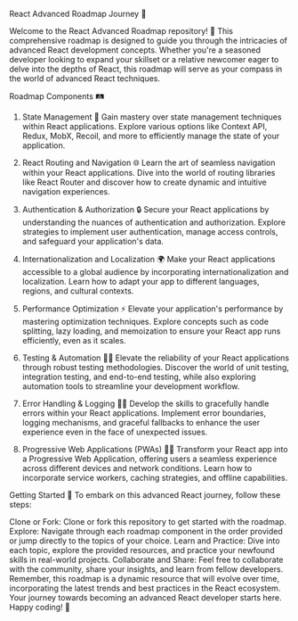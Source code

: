
React Advanced Roadmap Journey 🚀


Welcome to the React Advanced Roadmap repository! 🌟 This comprehensive roadmap is designed to guide you through the intricacies of advanced React development concepts. Whether you're a seasoned developer looking to expand your skillset or a relative newcomer eager to delve into the depths of React, this roadmap will serve as your compass in the world of advanced React techniques.

Roadmap Components 🛤️
1. State Management 🔄
Gain mastery over state management techniques within React applications. Explore various options like Context API, Redux, MobX, Recoil, and more to efficiently manage the state of your application.

2. React Routing and Navigation 🌐
Learn the art of seamless navigation within your React applications. Dive into the world of routing libraries like React Router and discover how to create dynamic and intuitive navigation experiences.

3. Authentication & Authorization 🔒
Secure your React applications by understanding the nuances of authentication and authorization. Explore strategies to implement user authentication, manage access controls, and safeguard your application's data.

4. Internationalization and Localization 🌍
Make your React applications accessible to a global audience by incorporating internationalization and localization. Learn how to adapt your app to different languages, regions, and cultural contexts.

5. Performance Optimization ⚡
Elevate your application's performance by mastering optimization techniques. Explore concepts such as code splitting, lazy loading, and memoization to ensure your React app runs efficiently, even as it scales.

6. Testing & Automation 🧪🤖
Elevate the reliability of your React applications through robust testing methodologies. Discover the world of unit testing, integration testing, and end-to-end testing, while also exploring automation tools to streamline your development workflow.

7. Error Handling & Logging 🚨📝
Develop the skills to gracefully handle errors within your React applications. Implement error boundaries, logging mechanisms, and graceful fallbacks to enhance the user experience even in the face of unexpected issues.

8. Progressive Web Applications (PWAs) 📲🌐
Transform your React app into a Progressive Web Application, offering users a seamless experience across different devices and network conditions. Learn how to incorporate service workers, caching strategies, and offline capabilities.

Getting Started 🏁
To embark on this advanced React journey, follow these steps:

Clone or Fork: Clone or fork this repository to get started with the roadmap.
Explore: Navigate through each roadmap component in the order provided or jump directly to the topics of your choice.
Learn and Practice: Dive into each topic, explore the provided resources, and practice your newfound skills in real-world projects.
Collaborate and Share: Feel free to collaborate with the community, share your insights, and learn from fellow developers.
Remember, this roadmap is a dynamic resource that will evolve over time, incorporating the latest trends and best practices in the React ecosystem. Your journey towards becoming an advanced React developer starts here. Happy coding! 🚀

